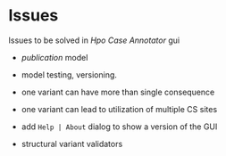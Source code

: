 # Issues
Issues to be solved in *Hpo Case Annotator* gui

- *publication* model
- model testing, versioning.
- one variant can have more than single consequence
- one variant can lead to utilization of multiple CS sites
- add `Help | About` dialog to show a version of the GUI

- structural variant validators